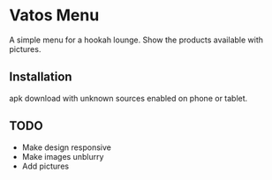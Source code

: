 # Vatos Menu

A simple menu for a hookah lounge. Show the products available with pictures. 

## Installation

apk download with unknown sources enabled on phone or tablet.



## TODO
- Make design responsive
- Make images unblurry
- Add pictures


